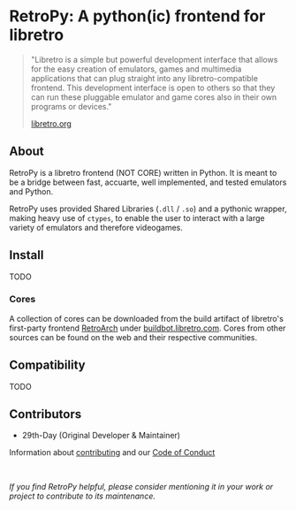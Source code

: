 # RetroPy: A python(ic) frontend for libretro

> "Libretro is a simple but powerful development interface that allows for the easy creation of emulators, games and multimedia applications that can plug straight into any libretro-compatible frontend. This development interface is open to others so that they can run these pluggable emulator and game cores also in their own programs or devices."
> 
> [libretro.org](https://www.libretro.com/)

## About

RetroPy is a libretro frontend (NOT CORE) written in Python. It is meant to be a bridge between fast, accuarte, well implemented, and tested emulators and Python.

RetroPy uses provided Shared Libraries (`.dll` / `.so`) and a pythonic wrapper, making heavy use of `ctypes`, to enable the user to interact with a large variety of emulators and therefore videogames.

## Install

TODO

### Cores

A collection of cores can be downloaded from the build artifact of libretro's first-party frontend [RetroArch](https://www.retroarch.com/) under [buildbot.libretro.com](https://buildbot.libretro.com/nightly/). Cores from other sources can be found on the web and their respective communities.

## Compatibility

TODO

## Contributors

* 29th-Day (Original Developer & Maintainer)

Information about [contributing](.github/CONTRIBUTING.md) and our [Code of Conduct](.github/CODE_OF_CONDUCT.md)

<br>

*If you find RetroPy helpful, please consider mentioning it in your work or project to contribute to its maintenance.*
